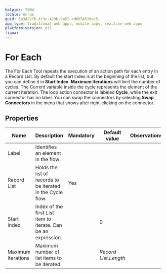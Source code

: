 ```yaml
---
helpids: 7004
locale: en-us
guid: 6a3422fb-fc3c-429b-9a52-cd0054520ac5
app_type: traditional web apps, mobile apps, reactive web apps
platform-version: o11
figma:
---
```


# For Each

The For Each Tool repeats the execution of an action path for each entry in a Record List. By default the start index is at the beginning of the list, but you can define it in **Start Index**. **Maximum Iterations** will limit the number of cycles.  The Current variable inside the cycle represents the element of the current iteration. The loop action connector is labeled **Cycle**, while the exit connector has no label. You can swap the connectors by selecting **Swap Connectors** in the menu that shows after right-clicking on the connector.

## Properties

<table markdown="1">
<thead>
<tr>
<th>Name</th>
<th>Description</th>
<th>Mandatory</th>
<th>Default value</th>
<th>Observations</th>
</tr>
</thead>
<tbody>
<tr>
<td title="Label">Label</td>
<td>Identifies an element in the flow.</td>
<td></td>
<td></td>
<td></td>
</tr>
<tr>
<td title="Record List">Record List</td>
<td>Holds the list of records to be iterated in the Cycle flow.</td>
<td>Yes</td>
<td></td>
<td></td>
</tr>
<tr>
<td title="Start Index">Start Index</td>
<td>Index of the first List item to iterate. Can be an expression.</td>
<td></td>
<td>0</td>
<td></td>
</tr>
<tr>
<td title="Maximum Iterations">Maximum Iterations</td>
<td>Maximum number of list items to be iterated.</td>
<td></td>
<td><i>Record List.Length</i></td>
<td></td>
</tr>
</tbody>
</table>

